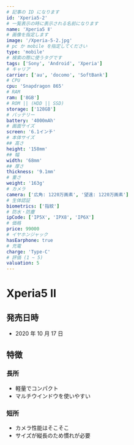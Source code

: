 ```yaml
---
# 記事の ID になります
id: 'Xperia5-2'
# 一覧表示の時に表示される名前になります
name: 'Xperia5 Ⅱ'
# 画像を指定します
image: '/Xperia-5-2.jpg'
# pc か mobile を指定してください
type: 'mobile'
# 検索の際に使うタグです
tags: ['Sony', 'Android', 'Xperia']
# キャリア
carrier: ['au', 'docomo', 'SoftBank']
# CPU
cpu: 'Snapdragon 865'
# RAM
ram: ['8GB']
# ROM || (HDD || SSD)
storage: ['128GB']
# バッテリー
battery: '4000mAh'
# 画面サイズ
screen: '6.1インチ'
# 本体サイズ
## 高さ
height: '158mm'
## 幅
width: '68mm'
## 厚さ
thickness: '9.1mm'
# 重さ
weight: '163g'
# カメラ
camera: ['広角: 1220万画素', '望遠: 1220万画素']
# 生体認証
biometrics: ['指紋']
# 防水・防塵
ipCode: ['IP5X', 'IPX8', 'IP6X']
# 価格
price: 99000
# イヤホンジャック
hasEarphone: true
# 充電
charge: 'Type-C'
# 評価 (1 ~ 5)
valuation: 5
---
```


# Xperia5 Ⅱ

## 発売日時

- 2020 年 10 月 17 日

## 特徴

### 長所

- 軽量でコンパクト
- マルチウインドウを使いやすい

### 短所

- カメラ性能はそこそこ
- サイズが縦長のため慣れが必要
